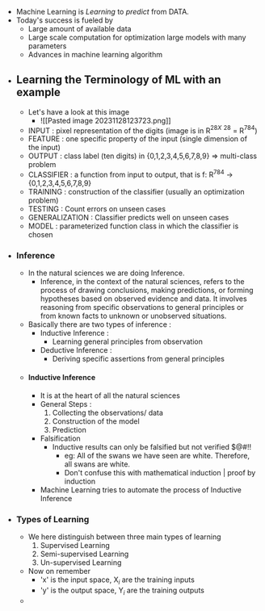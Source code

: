 - Machine Learning is *Learning* to _predict_ from DATA.
- Today's success is fueled by
	- Large amount of available data
	- Large scale computation for optimization large models with many parameters
	- Advances in machine learning algorithm
- ## Learning the **Terminology** of ML with an example
	- Let's have a look at this image
		- ![[Pasted image 20231128123723.png]]
	- INPUT : pixel representation of the digits (image is in R$^2$$^8$$^X$ $^2$$^8$ = R$^7$$^8$$^4$) 
	- FEATURE : one specific property of the input (single dimension of the input)
	- OUTPUT : class label (ten digits) in {0,1,2,3,4,5,6,7,8,9} => multi-class problem
	- CLASSIFIER : a function from input to output, that is f: R$^7$$^8$$^4$ -> {0,1,2,3,4,5,6,7,8,9}
	- TRAINING : construction of the classifier (usually an optimization problem)
	- TESTING : Count errors on unseen cases
	- GENERALIZATION : Classifier predicts well on unseen cases
	- MODEL : parameterized function class in which the classifier is chosen
- ### Inference
	- In the natural sciences we are doing Inference.
		- Inference, in the context of the natural sciences, refers to the process of drawing conclusions, making predictions, or forming hypotheses based on observed evidence and data. It involves reasoning from specific observations to general principles or from known facts to unknown or unobserved situations.
	- Basically there are two types of inference :
		- Inductive Inference : 
			- Learning general principles from observation
		- Deductive Inference : 
			- Deriving specific assertions from general principles
	- #### Inductive Inference
		- It is at the heart of all the natural sciences
		- General Steps : 
			1. Collecting the observations/ data
			2. Construction of the model
			3. Prediction
		- Falsification
			- Inductive results can only be falsified but not verified $@#!! 
				- eg: All of the swans we have seen are white. Therefore, all swans are white. 
				- Don't confuse this with mathematical induction | proof by induction
		- Machine Learning tries to automate the process of Inductive Inference
- ### Types of Learning
	- We here distinguish between three main types of learning
		1. Supervised Learning
		2. Semi-supervised Learning
		3. Un-supervised Learning
	- Now on remember 
		- 'x' is the input space, X$_i$ are the training inputs
		- 'y' is the output space, Y$_i$ are the training outputs
	- 